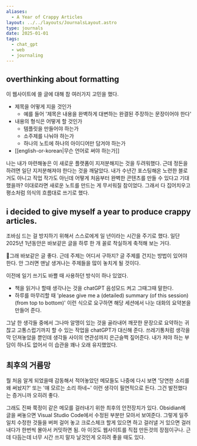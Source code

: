 ```yaml
---
aliases:
  - A Year of Crappy Articles
layout: ../../layouts/JournalsLayout.astro
type: journals
date: 2025-01-01
tags:
  - chat_gpt
  - web
  - journaling
---
```

## overthinking about formatting
이 웹사이트에 쓸 글에 대해 참 여러가지 고민을 했다.
- 제목을 어떻게 지을 것인가
	- 예를 들어 '제목은 내용을 완벽하게 대변하는 완결된 주장하는 문장이어야 한다'
- 내용의 형식은 어떻게 할 것인가
	- 템플릿을 만들어야 하는가
	- 소주제를 나눠야 하는가
	- 하나의 노트에 하나의 아이디어만 담겨야 하는가
-  [[english-or-korean|무슨 언어로 써야 하는가]]

나는 내가 마련해놓은 이 새로운 플랫폼이 지저분해지는 것을 두려워했다. 근데 정돈을 하려면 일단 지저분해져야 한다는 것을 깨달았다. 내가 수년간 포스팅해온 노련한 블로거도 아니고 직업 작가도 아닌데 어떻게 처음부터 완벽한 콘텐츠를 만들 수 있다고 기대했을까? 이대로라면 새로운 노트를 만드는 게 무서워질 참이었다. 그래서 다 집어치우고 평소처럼 의식의 흐름대로 쓰기로 했다.

## i decided to give myself a year to produce crappy articles.
조바심 드는 걸 방지하기 위해서 스스로에게 일 년이라는 시간을 주기로 했다. 일단 2025년 1년동안은 바보같은 글을 하루 한 개 꼴로 착실하게 축적해 보는 거다.

그래 바보같은 글 좋다. 근데 주제는 어디서 구하지? 글 주제를 건지는 방법이 있어야 한다. 안 그러면 맨날 생겨나는 주제들을 많이 놓치게 될 것이다.

이전에 일기 쓰기도 바쁠 때 사용하던 방식이 하나 있었다.
- 책을 읽거나 할때 생각나는 것을 chatGPT 음성모드 켜고 그때그때 말한다.
- 하루를 마무리할 때 'please give me a (detailed) summary (of this session) (from top to bottom)' 이런 식으로 요구하면 해당 세션에서 나눈 대화의 요약본을 만들어 준다.

그날 한 생각들 중에서 그나마 알맹이 있는 것을 골라내어 깨끗한 문장으로 요약하는 귀찮고 고통스럽기까지 할 수 있는 작업을 chatGPT가 대신해 준다. 쓰레기통처럼 생각을 막 던져놓았을 뿐인데 생각들 사이의 연관성까지 은근슬쩍 짚어준다. 내가 져야 하는 부담이 하나도 없어서 이 습관을 꽤나 오래 유지했었다.

## 최후의 거름망
뭘 처음 알게 되었을때 감동해서 적어놓았던 메모들도 나중에 다시 보면 '당연한 소리를 왜 써놨지?' 또는 '얘 모르는 소리 하네~' 이런 생각이 필연적으로 든다. 그건 발전했다는 증거니까 오히려 좋다.

그래도 진짜 쭉정이 같은 메모를 걸러내기 위한 최후의 안전장치가 있다. Obsidian에 글을 써놓으면 Visual Studio Code에서 수정된 부분만 모아서 보여준다. 그렇게 일주일치 수정한 것들을 버퍼 걸어 놓고 크로스체크 할게 있으면 하고 걸러낼 거 있으면 걸러내다가 한번씩 몰아서 커밋하면 됨. 아 이것도 웹사이트를 직접 만든것의 장점이구나. 근데 다듬는데 너무 시간 쓰지 말자 날것인게 오히려 좋을 때도 있다.